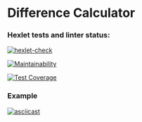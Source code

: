 # Difference Calculator

### Hexlet tests and linter status:

[![hexlet-check](https://github.com/y-brs/frontend-project-46/actions/workflows/hexlet-check.yml/badge.svg)](https://github.com/y-brs/frontend-project-46/actions/workflows/hexlet-check.yml)

[![Maintainability](https://api.codeclimate.com/v1/badges/6724b62164afb73abe0f/maintainability)](https://codeclimate.com/github/y-brs/frontend-project-46/maintainability)

[![Test Coverage](https://api.codeclimate.com/v1/badges/6724b62164afb73abe0f/test_coverage)](https://codeclimate.com/github/y-brs/frontend-project-46/test_coverage)

### Example

[![asciicast](https://asciinema.org/a/EEPbVUqgEm4kXyW7zG18sQZHg.svg)](https://asciinema.org/a/EEPbVUqgEm4kXyW7zG18sQZHg)
